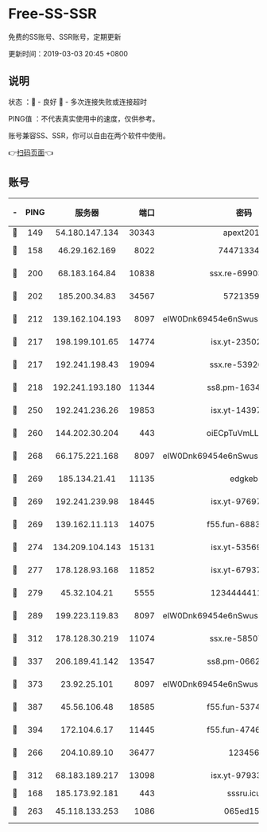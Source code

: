 # Free-SS-SSR

免费的SS账号、SSR账号，定期更新

更新时间：2019-03-03 20:45 +0800

## 说明

状态     ：🙂 - 良好 🙁 - 多次连接失败或连接超时

PING值   ：不代表真实使用中的速度，仅供参考。

账号兼容SS、SSR，你可以自由在两个软件中使用。

👉[扫码页面](https://liesauer.github.io/free-ss-ssr.github.io/)👈

## 账号

|-|PING|服务器|端口|密码|加密方式|区域|
|:----:|:----:|:-----:|-----:|:----:|:----:|:----:|
|🙂|149|54.180.147.134|30343|apext2019|chacha20|KR|
|🙂|158|46.29.162.169|8022|7447133485|aes-256-cfb|RU|
|🙂|200|68.183.164.84|10838|ssx.re-69903190|aes-256-cfb|US|
|🙂|202|185.200.34.83|34567|57213592|aes-256-cfb|US|
|🙂|212|139.162.104.193|8097|eIW0Dnk69454e6nSwuspv9DmS201tQ0D|aes-256-cfb|JP|
|🙂|217|198.199.101.65|14774|isx.yt-23502068|aes-256-cfb|US|
|🙂|217|192.241.198.43|19094|ssx.re-53926078|aes-256-cfb|US|
|🙂|218|192.241.193.180|11344|ss8.pm-16345934|aes-256-cfb|US|
|🙂|250|192.241.236.26|19853|isx.yt-14397155|aes-256-cfb|US|
|🙂|260|144.202.30.204|443|oiECpTuVmLLxk4Ts|aes-256-cfb|US|
|🙂|268|66.175.221.168|8097|eIW0Dnk69454e6nSwuspv9DmS201tQ0D|aes-256-cfb|US|
|🙂|269|185.134.21.41|11135|edgkeb|aes-256-cfb|GB|
|🙂|269|192.241.239.98|18445|isx.yt-97697625|aes-256-cfb|US|
|🙂|269|139.162.11.113|14075|f55.fun-68835122|aes-256-cfb|SG|
|🙂|274|134.209.104.143|15131|isx.yt-53569932|aes-256-cfb|SG|
|🙂|277|178.128.93.168|11852|isx.yt-67937550|aes-256-cfb|SG|
|🙂|279|45.32.104.21|5555|1234444411111|aes-256-cfb|SG|
|🙂|289|199.223.119.83|8097|eIW0Dnk69454e6nSwuspv9DmS201tQ0D|aes-256-cfb|US|
|🙂|312|178.128.30.219|11074|ssx.re-58507780|aes-256-cfb|SG|
|🙂|337|206.189.41.142|13547|ss8.pm-06627885|aes-256-cfb|SG|
|🙂|373|23.92.25.101|8097|eIW0Dnk69454e6nSwuspv9DmS201tQ0D|aes-256-cfb|US|
|🙂|387|45.56.106.48|18585|f55.fun-53745027|aes-256-cfb|US|
|🙂|394|172.104.6.17|11445|f55.fun-47466889|aes-256-cfb|US|
|🙂|266|204.10.89.10|36477|123456|aes-256-cfb|US|
|🙂|312|68.183.189.217|13098|isx.yt-97933263|aes-256-cfb|SG|
|🙁|168|185.173.92.181|443|sssru.icu|rc4-md5|RU|
|🙁|263|45.118.133.253|1086|065ed15a|aes-256-cfb|SG|
